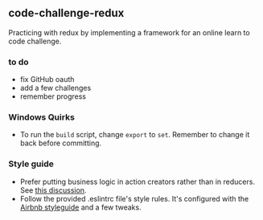 ## code-challenge-redux

Practicing with redux by implementing a framework for an online learn to code challenge.

### to do
- fix GitHub oauth
- add a few challenges
- remember progress

### Windows Quirks
- To run the `build` script, change `export` to `set`. Remember to change it back before committing.

### Style guide
- Prefer putting business logic in action creators rather than in reducers. See [this discussion](https://github.com/reactjs/redux/issues/1171).
- Follow the provided .eslintrc file's style rules. It's configured with the [Airbnb styleguide](https://github.com/airbnb/javascript) and a few tweaks.
